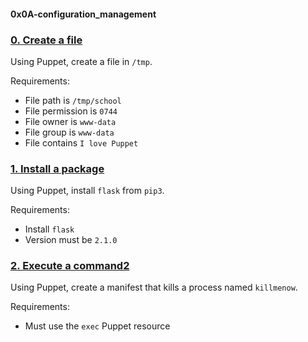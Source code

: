 #### 0x0A-configuration_management

### [0. Create a file](0-create_a_file.pp)

Using Puppet, create a file in `/tmp`.

Requirements:

- File path is `/tmp/school`
- File permission is `0744`
- File owner is `www-data`
- File group is `www-data`
- File contains `I love Puppet`

### [1. Install a package](1-install_a_package.pp)

Using Puppet, install `flask` from `pip3`.

Requirements:

- Install `flask`
- Version must be `2.1.0`

### [2. Execute a command2](2-execute_a_command.pp)

Using Puppet, create a manifest that kills a process named `killmenow`.

Requirements:

- Must use the `exec` Puppet resource
